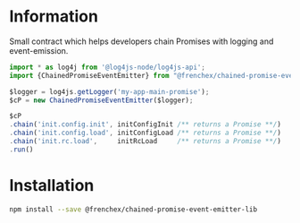 # Information

Small contract which helps developers chain Promises with logging and event-emission.

```typescript
import * as log4j from '@log4js-node/log4js-api';
import {ChainedPromiseEventEmitter} from "@frenchex/chained-promise-event-emitter-lib";

$logger = log4js.getLogger('my-app-main-promise');
$cP = new ChainedPromiseEventEmitter($logger);

$cP
.chain('init.config.init', initConfigInit /** returns a Promise **/)
.chain('init.config.load', initConfigLoad /** returns a Promise **/)
.chain('init.rc.load',     initRcLoad     /** returns a Promise **/)
.run()
```

# Installation

```bash
npm install --save @frenchex/chained-promise-event-emitter-lib
```
